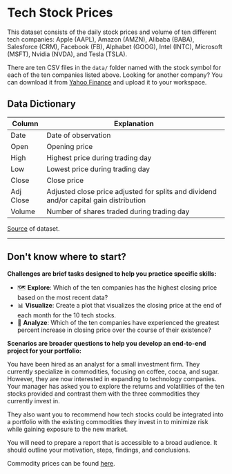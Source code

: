 # Tech Stock Prices
This dataset consists of the daily stock prices and volume of ten different tech companies: Apple (AAPL), Amazon (AMZN), Alibaba (BABA), Salesforce (CRM), Facebook (FB), Alphabet (GOOG), Intel (INTC), Microsoft (MSFT), Nvidia (NVDA), and Tesla (TSLA).

There are ten CSV files in the `data/` folder named with the stock symbol for each of the ten companies listed above. 
Looking for another company? You can download it from [Yahoo Finance](https://finance.yahoo.com/) and upload it to your workspace.
## Data Dictionary

| Column    | Explanation                                                                            |
| --------- | -------------------------------------------------------------------------------------- |
| Date      | Date of observation                                                                    |
| Open      | Opening price                                                                          |
| High      | Highest price during trading day                                                       |
| Low       | Lowest price during trading day                                                        |
| Close     | Close price                                                                            |
| Adj Close | Adjusted close price adjusted for splits and dividend and/or capital gain distribution |
| Volume    | Number of shares traded during trading day                                             |


[Source](https://finance.yahoo.com/) of dataset.

------------
## Don't know where to start?

**Challenges are brief tasks designed to help you practice specific skills:**

- 🗺️ **Explore**: Which of the ten companies has the highest closing price based on the most recent data?
- 📊 **Visualize**: Create a plot that visualizes the closing price at the end of each month for the 10 tech stocks.
- 🔎 **Analyze**: Which of the ten companies have experienced the greatest percent increase in closing price over the course of their existence?

**Scenarios are broader questions to help you develop an end-to-end project for your portfolio:**

You have been hired as an analyst for a small investment firm. They currently specialize in commodities, focusing on coffee, cocoa, and sugar. However, they are now interested in expanding to technology companies. Your manager has asked you to explore the returns and volatilities of the ten stocks provided and contrast them with the three commodities they currently invest in. 

They also want you to recommend how tech stocks could be integrated into a portfolio with the existing commodities they invest in to minimize risk while gaining exposure to the new market.

You will need to prepare a report that is accessible to a broad audience. It should outline your motivation, steps, findings, and conclusions.

Commodity prices can be found [here](https://finance.yahoo.com/commodities/).